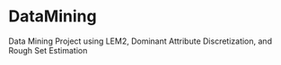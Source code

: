 # DataMining
Data Mining Project using LEM2, Dominant Attribute Discretization, and Rough Set Estimation
